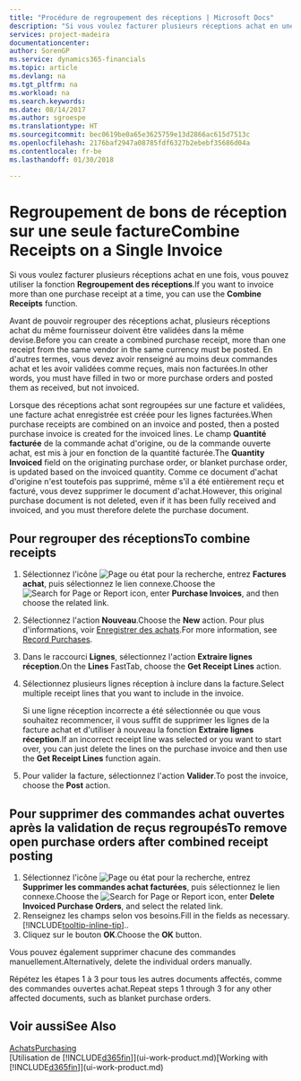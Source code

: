 ```yaml
---
title: "Procédure de regroupement des réceptions | Microsoft Docs"
description: "Si vous voulez facturer plusieurs réceptions achat en une fois, vous pouvez utiliser la fonction Regroupement des réceptions."
services: project-madeira
documentationcenter: 
author: SorenGP
ms.service: dynamics365-financials
ms.topic: article
ms.devlang: na
ms.tgt_pltfrm: na
ms.workload: na
ms.search.keywords: 
ms.date: 08/14/2017
ms.author: sgroespe
ms.translationtype: HT
ms.sourcegitcommit: bec0619be0a65e3625759e13d2866ac615d7513c
ms.openlocfilehash: 2176baf2947a08785fdf6327b2ebebf35686d04a
ms.contentlocale: fr-be
ms.lasthandoff: 01/30/2018

---
```

# <a name="combine-receipts-on-a-single-invoice"></a><span data-ttu-id="13c3d-103">Regroupement de bons de réception sur une seule facture</span><span class="sxs-lookup"><span data-stu-id="13c3d-103">Combine Receipts on a Single Invoice</span></span>
<span data-ttu-id="13c3d-104">Si vous voulez facturer plusieurs réceptions achat en une fois, vous pouvez utiliser la fonction **Regroupement des réceptions**.</span><span class="sxs-lookup"><span data-stu-id="13c3d-104">If you want to invoice more than one purchase receipt at a time, you can use the **Combine Receipts** function.</span></span>  

<span data-ttu-id="13c3d-105">Avant de pouvoir regrouper des réceptions achat, plusieurs réceptions achat du même fournisseur doivent être validées dans la même devise.</span><span class="sxs-lookup"><span data-stu-id="13c3d-105">Before you can create a combined purchase receipt, more than one receipt from the same vendor in the same currency must be posted.</span></span> <span data-ttu-id="13c3d-106">En d'autres termes, vous devez avoir renseigné au moins deux commandes achat et les avoir validées comme reçues, mais non facturées.</span><span class="sxs-lookup"><span data-stu-id="13c3d-106">In other words, you must have filled in two or more purchase orders and posted them as received, but not invoiced.</span></span>  

<span data-ttu-id="13c3d-107">Lorsque des réceptions achat sont regroupées sur une facture et validées, une facture achat enregistrée est créée pour les lignes facturées.</span><span class="sxs-lookup"><span data-stu-id="13c3d-107">When purchase receipts are combined on an invoice and posted, then a posted purchase invoice is created for the invoiced lines.</span></span> <span data-ttu-id="13c3d-108">Le champ **Quantité facturée** de la commande achat d'origine, ou de la commande ouverte achat, est mis à jour en fonction de la quantité facturée.</span><span class="sxs-lookup"><span data-stu-id="13c3d-108">The **Quantity Invoiced** field on the originating purchase order, or blanket purchase order, is updated based on the invoiced quantity.</span></span> <span data-ttu-id="13c3d-109">Comme ce document d'achat d'origine n'est toutefois pas supprimé, même s'il a été entièrement reçu et facturé, vous devez supprimer le document d'achat.</span><span class="sxs-lookup"><span data-stu-id="13c3d-109">However, this original purchase document is not deleted, even if it has been fully received and invoiced, and you must therefore delete the purchase document.</span></span>  

## <a name="to-combine-receipts"></a><span data-ttu-id="13c3d-110">Pour regrouper des réceptions</span><span class="sxs-lookup"><span data-stu-id="13c3d-110">To combine receipts</span></span>  
1. <span data-ttu-id="13c3d-111">Sélectionnez l'icône ![Page ou état pour la recherche](media/ui-search/search_small.png "Page ou état pour la recherche"), entrez **Factures achat**, puis sélectionnez le lien connexe.</span><span class="sxs-lookup"><span data-stu-id="13c3d-111">Choose the ![Search for Page or Report](media/ui-search/search_small.png "Search for Page or Report icon") icon, enter **Purchase Invoices**, and then choose the related link.</span></span>  
2. <span data-ttu-id="13c3d-112">Sélectionnez l'action **Nouveau**.</span><span class="sxs-lookup"><span data-stu-id="13c3d-112">Choose the **New** action.</span></span> <span data-ttu-id="13c3d-113">Pour plus d'informations, voir [Enregistrer des achats](purchasing-how-record-purchases.md).</span><span class="sxs-lookup"><span data-stu-id="13c3d-113">For more information, see [Record Purchases](purchasing-how-record-purchases.md).</span></span>  
3. <span data-ttu-id="13c3d-114">Dans le raccourci **Lignes**, sélectionnez l'action **Extraire lignes réception**.</span><span class="sxs-lookup"><span data-stu-id="13c3d-114">On the **Lines** FastTab, choose the **Get Receipt Lines** action.</span></span>  
4. <span data-ttu-id="13c3d-115">Sélectionnez plusieurs lignes réception à inclure dans la facture.</span><span class="sxs-lookup"><span data-stu-id="13c3d-115">Select multiple receipt lines that you want to include in the invoice.</span></span>  

    <span data-ttu-id="13c3d-116">Si une ligne réception incorrecte a été sélectionnée ou que vous souhaitez recommencer, il vous suffit de supprimer les lignes de la facture achat et d'utiliser à nouveau la fonction **Extraire lignes réception**.</span><span class="sxs-lookup"><span data-stu-id="13c3d-116">If an incorrect receipt line was selected or you want to start over, you can just delete the lines on the purchase invoice and then use the **Get Receipt Lines** function again.</span></span>  
5. <span data-ttu-id="13c3d-117">Pour valider la facture, sélectionnez l'action **Valider**.</span><span class="sxs-lookup"><span data-stu-id="13c3d-117">To post the invoice, choose the **Post** action.</span></span>  

## <a name="to-remove-open-purchase-orders-after-combined-receipt-posting"></a><span data-ttu-id="13c3d-118">Pour supprimer des commandes achat ouvertes après la validation de reçus regroupés</span><span class="sxs-lookup"><span data-stu-id="13c3d-118">To remove open purchase orders after combined receipt posting</span></span>  
1. <span data-ttu-id="13c3d-119">Sélectionnez l'icône ![Page ou état pour la recherche](media/ui-search/search_small.png "Page ou état pour la recherche"), entrez **Supprimer les commandes achat facturées**, puis sélectionnez le lien connexe.</span><span class="sxs-lookup"><span data-stu-id="13c3d-119">Choose the ![Search for Page or Report](media/ui-search/search_small.png "Search for Page or Report icon") icon, enter **Delete Invoiced Purchase Orders**, and select the related link.</span></span>  
2. <span data-ttu-id="13c3d-120">Renseignez les champs selon vos besoins.</span><span class="sxs-lookup"><span data-stu-id="13c3d-120">Fill in the fields as necessary.</span></span> [!INCLUDE[tooltip-inline-tip](includes/tooltip-inline-tip_md.md)]<span data-ttu-id="13c3d-121">.</span><span class="sxs-lookup"><span data-stu-id="13c3d-121">.</span></span>
3. <span data-ttu-id="13c3d-122">Cliquez sur le bouton **OK**.</span><span class="sxs-lookup"><span data-stu-id="13c3d-122">Choose the **OK** button.</span></span>  

<span data-ttu-id="13c3d-123">Vous pouvez également supprimer chacune des commandes manuellement.</span><span class="sxs-lookup"><span data-stu-id="13c3d-123">Alternatively, delete the individual orders manually.</span></span>

<span data-ttu-id="13c3d-124">Répétez les étapes 1 à 3 pour tous les autres documents affectés, comme des commandes ouvertes achat.</span><span class="sxs-lookup"><span data-stu-id="13c3d-124">Repeat steps 1 through 3 for any other affected documents, such as blanket purchase orders.</span></span>

## <a name="see-also"></a><span data-ttu-id="13c3d-125">Voir aussi</span><span class="sxs-lookup"><span data-stu-id="13c3d-125">See Also</span></span>  
[<span data-ttu-id="13c3d-126">Achats</span><span class="sxs-lookup"><span data-stu-id="13c3d-126">Purchasing</span></span>](purchasing-manage-purchasing.md)  
<span data-ttu-id="13c3d-127">[Utilisation de [!INCLUDE[d365fin](includes/d365fin_md.md)]](ui-work-product.md)</span><span class="sxs-lookup"><span data-stu-id="13c3d-127">[Working with [!INCLUDE[d365fin](includes/d365fin_md.md)]](ui-work-product.md)</span></span>

